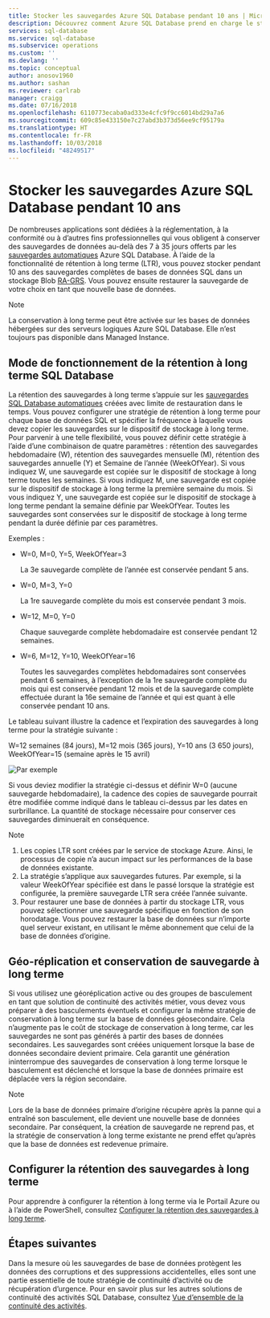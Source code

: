 ```yaml
---
title: Stocker les sauvegardes Azure SQL Database pendant 10 ans | Microsoft Docs
description: Découvrez comment Azure SQL Database prend en charge le stockage des sauvegardes complètes de bases de données pendant 10 ans.
services: sql-database
ms.service: sql-database
ms.subservice: operations
ms.custom: ''
ms.devlang: ''
ms.topic: conceptual
author: anosov1960
ms.author: sashan
ms.reviewer: carlrab
manager: craigg
ms.date: 07/16/2018
ms.openlocfilehash: 6110773ecaba0ad333e4cfc9f9cc6014bd29a7a6
ms.sourcegitcommit: 609c85e433150e7c27abd3b373d56ee9cf95179a
ms.translationtype: HT
ms.contentlocale: fr-FR
ms.lasthandoff: 10/03/2018
ms.locfileid: "48249517"
---
```

# <a name="store-azure-sql-database-backups-for-up-to-10-years"></a>Stocker les sauvegardes Azure SQL Database pendant 10 ans

De nombreuses applications sont dédiées à la réglementation, à la conformité ou à d’autres fins professionnelles qui vous obligent à conserver des sauvegardes de données au-delà des 7 à 35 jours offerts par les [sauvegardes automatiques](sql-database-automated-backups.md) Azure SQL Database. À l’aide de la fonctionnalité de rétention à long terme (LTR), vous pouvez stocker pendant 10 ans des sauvegardes complètes de bases de données SQL dans un stockage Blob [RA-GRS](../storage/common/storage-redundancy-grs.md#read-access-geo-redundant-storage). Vous pouvez ensuite restaurer la sauvegarde de votre choix en tant que nouvelle base de données.

> [!NOTE]
> La conservation à long terme peut être activée sur les bases de données hébergées sur des serveurs logiques Azure SQL Database. Elle n’est toujours pas disponible dans Managed Instance.
> 

## <a name="how-sql-database-long-term-retention-works"></a>Mode de fonctionnement de la rétention à long terme SQL Database

La rétention des sauvegardes à long terme s’appuie sur les [sauvegardes SQL Database automatiques](sql-database-automated-backups.md) créées avec limite de restauration dans le temps. Vous pouvez configurer une stratégie de rétention à long terme pour chaque base de données SQL et spécifier la fréquence à laquelle vous devez copier les sauvegardes sur le dispositif de stockage à long terme. Pour parvenir à une telle flexibilité, vous pouvez définir cette stratégie à l’aide d’une combinaison de quatre paramètres : rétention des sauvegardes hebdomadaire (W), rétention des sauvegardes mensuelle (M), rétention des sauvegardes annuelle (Y) et Semaine de l’année (WeekOfYear). Si vous indiquez W, une sauvegarde est copiée sur le dispositif de stockage à long terme toutes les semaines. Si vous indiquez M, une sauvegarde est copiée sur le dispositif de stockage à long terme la première semaine du mois. Si vous indiquez Y, une sauvegarde est copiée sur le dispositif de stockage à long terme pendant la semaine définie par WeekOfYear. Toutes les sauvegardes sont conservées sur le dispositif de stockage à long terme pendant la durée définie par ces paramètres. 

Exemples :

-  W=0, M=0, Y=5, WeekOfYear=3

   La 3e sauvegarde complète de l’année est conservée pendant 5 ans.
- W=0, M=3, Y=0

   La 1re sauvegarde complète du mois est conservée pendant 3 mois.

- W=12, M=0, Y=0

   Chaque sauvegarde complète hebdomadaire est conservée pendant 12 semaines.

- W=6, M=12, Y=10, WeekOfYear=16

   Toutes les sauvegardes complètes hebdomadaires sont conservées pendant 6 semaines, à l’exception de la 1re sauvegarde complète du mois qui est conservée pendant 12 mois et de la sauvegarde complète effectuée durant la 16e semaine de l’année et qui est quant à elle conservée pendant 10 ans. 

Le tableau suivant illustre la cadence et l’expiration des sauvegardes à long terme pour la stratégie suivante :

W=12 semaines (84 jours), M=12 mois (365 jours), Y=10 ans (3 650 jours), WeekOfYear=15 (semaine après le 15 avril)

   ![Par exemple](./media/sql-database-long-term-retention/ltr-example.png)


 
Si vous deviez modifier la stratégie ci-dessus et définir W=0 (aucune sauvegarde hebdomadaire), la cadence des copies de sauvegarde pourrait être modifiée comme indiqué dans le tableau ci-dessus par les dates en surbrillance. La quantité de stockage nécessaire pour conserver ces sauvegardes diminuerait en conséquence. 

> [!NOTE]
1. Les copies LTR sont créées par le service de stockage Azure. Ainsi, le processus de copie n’a aucun impact sur les performances de la base de données existante.
2. La stratégie s’applique aux sauvegardes futures. Par exemple, si la valeur WeekOfYear spécifiée est dans le passé lorsque la stratégie est configurée, la première sauvegarde LTR sera créée l’année suivante. 
3. Pour restaurer une base de données à partir du stockage LTR, vous pouvez sélectionner une sauvegarde spécifique en fonction de son horodatage.   Vous pouvez restaurer la base de données sur n’importe quel serveur existant, en utilisant le même abonnement que celui de la base de données d’origine. 
> 

## <a name="geo-replication-and-long-term-backup-retention"></a>Géo-réplication et conservation de sauvegarde à long terme

Si vous utilisez une géoréplication active ou des groupes de basculement en tant que solution de continuité des activités métier, vous devez vous préparer à des basculements éventuels et configurer la même stratégie de conservation à long terme sur la base de données géosecondaire. Cela n’augmente pas le coût de stockage de conservation à long terme, car les sauvegardes ne sont pas générés à partir des bases de données secondaires. Les sauvegardes sont créées uniquement lorsque la base de données secondaire devient primaire. Cela garantit une génération ininterrompue des sauvegardes de conservation à long terme lorsque le basculement est déclenché et lorsque la base de données primaire est déplacée vers la région secondaire. 

> [!NOTE]
Lors de la base de données primaire d’origine récupère après la panne qui a entraîné son basculement, elle devient une nouvelle base de données secondaire. Par conséquent, la création de sauvegarde ne reprend pas, et la stratégie de conservation à long terme existante ne prend effet qu’après que la base de données est redevenue primaire. 
> 

## <a name="configure-long-term-backup-retention"></a>Configurer la rétention des sauvegardes à long terme

Pour apprendre à configurer la rétention à long terme via le Portail Azure ou à l’aide de PowerShell, consultez [Configurer la rétention des sauvegardes à long terme](sql-database-long-term-backup-retention-configure.md).

## <a name="next-steps"></a>Étapes suivantes

Dans la mesure où les sauvegardes de base de données protègent les données des corruptions et des suppressions accidentelles, elles sont une partie essentielle de toute stratégie de continuité d’activité ou de récupération d’urgence. Pour en savoir plus sur les autres solutions de continuité des activités SQL Database, consultez [Vue d’ensemble de la continuité des activités](sql-database-business-continuity.md).
